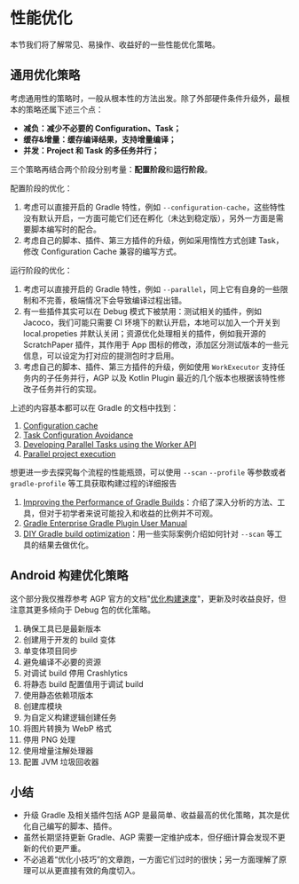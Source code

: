 # 性能优化

本节我们将了解常见、易操作、收益好的一些性能优化策略。

## 通用优化策略 

考虑通用性的策略时，一般从根本性的方法出发。除了外部硬件条件升级外，最根本的策略还属下述三个点：

- **减负：减少不必要的 Configuration、Task；**
- **缓存&增量：缓存编译结果，支持增量编译；**
- **并发：Project 和 Task 的多任务并行；**

三个策略再结合两个阶段分别考量：**配置阶段**和**运行阶段**。

配置阶段的优化：

1. 考虑可以直接开启的 Gradle 特性，例如 `--configuration-cache`，这些特性没有默认开启，一方面可能它们还在孵化（未达到稳定版），另外一方面是需要脚本编写时的配合。
2. 考虑自己的脚本、插件、第三方插件的升级，例如采用惰性方式创建 Task，修改 Configuration Cache 兼容的编写方式。

运行阶段的优化：

1. 考虑可以直接开启的 Gradle 特性，例如 `--parallel`，同上它有自身的一些限制和不完善，极端情况下会导致编译过程出错。
2. 有一些插件其实可以在 Debug 模式下被禁用：测试相关的插件，例如 Jacoco，我们可能只需要 CI 环境下的默认开启，本地可以加入一个开关到 local.propeties 并默认关闭；资源优化处理相关的插件，例如我开源的 ScratchPaper 插件，其作用于 App 图标的修改，添加区分测试版本的一些元信息，可以设定为打对应的提测包时才启用。
3. 考虑自己的脚本、插件、第三方插件的升级，例如使用 `WorkExecutor` 支持任务内的子任务并行，AGP 以及 Kotlin Plugin 最近的几个版本也根据该特性修改子任务并行的实现。

上述的内容基本都可以在 Gradle 的文档中找到：

1. [Configuration cache](https://docs.gradle.org/current/userguide/configuration_cache.html)
2. [Task Configuration Avoidance](https://docs.gradle.org/current/userguide/task_configuration_avoidance.html#task_configuration_avoidance)
3. [Developing Parallel Tasks using the Worker API](https://docs.gradle.org/current/userguide/worker_api.html#header)
4. [Parallel project execution](https://docs.gradle.org/current/userguide/multi_project_configuration_and_execution.html#sec:parallel_execution)


想更进一步去探究每个流程的性能瓶颈，可以使用 `--scan` `--profile` 等参数或者 `gradle-profile` 等工具获取构建过程的详细报告

1. [Improving the Performance of Gradle Builds](https://docs.gradle.org/current/userguide/performance.html)：介绍了深入分析的方法、工具，但对于初学者来说可能投入和收益的比例并不可观。
2. [Gradle Enterprise Gradle Plugin User Manual](https://docs.gradle.com/enterprise/gradle-plugin/?_ga=2.127298381.1900135053.1636116790-1881714751.1634284859#getting_set_up)
3. [DIY Gradle build optimization](https://alexsaveau.dev/blog/gradle/performance/diy-gradle-build-optimization)：用一些实际案例介绍如何针对 `--scan` 等工具的结果去做优化。


## Android 构建优化策略

这个部分我仅推荐参考 AGP 官方的文档"[优化构建速度](https://developer.android.com/studio/build/optimize-your-build)"，更新及时收益良好，但注意其更多倾向于 Debug 包的优化策略。



1. 确保工具已是最新版本
2. 创建用于开发的 build 变体
3. 单变体项目同步
4. 避免编译不必要的资源
5. 对调试 build 停用 Crashlytics
6. 将静态 build 配置值用于调试 build
7. 使用静态依赖项版本
8. 创建库模块
9. 为自定义构建逻辑创建任务
10. 将图片转换为 WebP 格式
11. 停用 PNG 处理
12. 使用增量注解处理器
13. 配置 JVM 垃圾回收器

## 小结

- 升级 Gradle 及相关插件包括 AGP 是最简单、收益最高的优化策略，其次是优化自己编写的脚本、插件。
- 虽然长期坚持更新 Gradle、AGP 需要一定维护成本，但仔细计算会发现不更新的代价更严重。
- 不必追着“优化小技巧”的文章跑，一方面它们过时的很快；另一方面理解了原理可以从更直接有效的角度切入。
